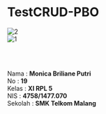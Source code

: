 # TestCRUD-PBO

![2](https://cloud.githubusercontent.com/assets/22133379/23975075/0176014e-099c-11e7-8dbf-ef9b05627b52.PNG) <br>
![1](https://cloud.githubusercontent.com/assets/22133379/23975074/01704056-099c-11e7-82b5-01a13b4b9d51.PNG) <br>

<br><br>

Nama : __Monica Briliane Putri__ <br>
No : __19__ <br>
Kelas : __XI RPL 5__ <br>
NIS : __4758/1477.070__ <br>
Sekolah : __SMK Telkom Malang__ <br>
